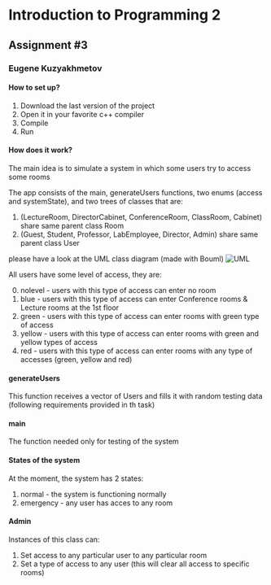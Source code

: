 # Introduction to Programming 2
## Assignment #3
### Eugene Kuzyakhmetov

#### How to set up?

1. Download the last version of the project
2. Open it in your favorite c++ compiler
3. Compile
4. Run

#### How does it work?

The main idea is to simulate a system in which some users try to access some rooms

The app consists of the main, generateUsers functions, two enums (access and systemState), and two trees of classes that
are:
1. (LectureRoom, DirectorCabinet, ConferenceRoom, ClassRoom, Cabinet) share same parent class Room
2. (Guest, Student, Professor, LabEmployee, Director, Admin) share same parent class User

please have a look at the UML class diagram (made with Bouml)
![UML](https://github.com/eukuz/PSS2HW2/blob/HW3/ClassDiagram.png "Class Diagram")

All users have some level of access, they are:

0. nolevel - users with this type of access can enter no room
1. blue - users with this type of access can enter Conference rooms & Lecture rooms at the 1st floor
2. green - users with this type of access can enter rooms with green type of access
3. yellow - users with this type of access can enter rooms with green and yellow types of access
4. red - users with this type of access can enter rooms with any type of accesses (green, yellow and red)

#### generateUsers

This function receives a vector of Users and fills it with random testing data
(following requirements provided in th task)

#### main

The function needed only for testing of the system

#### States of the system

At the moment, the system has 2 states:

1. normal - the system is functioning normally
2. emergency - any user has acces to any room

#### Admin

Instances of this class can:

1. Set access to any particular user to any particular room
2. Set a type of access to any user (this will clear all access to specific rooms)
